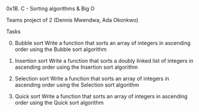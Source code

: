 0x1B. C - Sorting algorithms & Big O

Teams project of 2 (Dennis Mwendwa, Ada Okonkwo)

Tasks

0. Bubble sort
Write a function that sorts an array of integers in ascending order using the
Bubble sort algorithm

1. Insertion sort
Write a function that sorts a doubly linked list of integers in ascending order
using the Insertion sort algorithm

2. Selection sort
Write a function that sorts an array of integers in ascending order using the
Selection sort algorithm

3. Quick sort
Write a function that sorts an array of integers in ascending order using the
Quick sort algorithm


